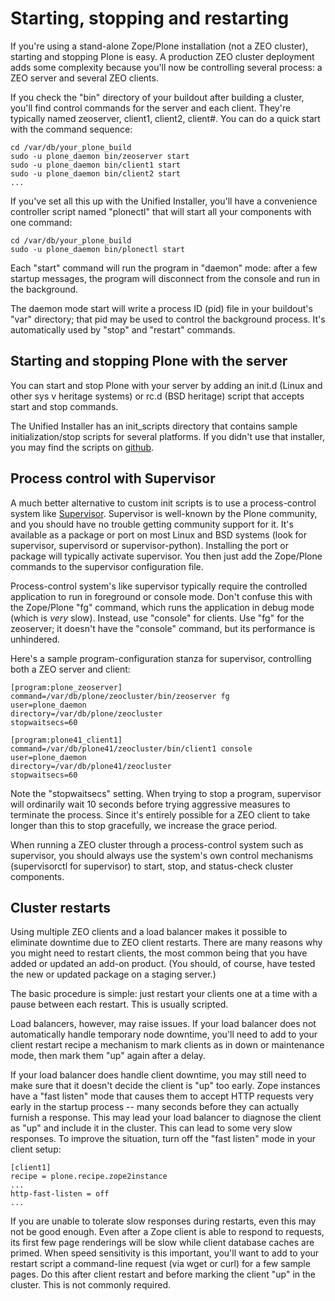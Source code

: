 # Starting, stopping and restarting

If you're using a stand-alone Zope/Plone installation (not a ZEO cluster), starting and stopping Plone is easy.
A production ZEO cluster deployment adds some complexity because you'll now be controlling several process: a ZEO server and several ZEO clients.

If you check the "bin" directory of your buildout after building a cluster, you'll find control commands for the server and each client.
They're typically named zeoserver, client1, client2, client#.
You can do a quick start with the command sequence:

```
cd /var/db/your_plone_build
sudo -u plone_daemon bin/zeoserver start
sudo -u plone_daemon bin/client1 start
sudo -u plone_daemon bin/client2 start
...
```

If you've set all this up with the Unified Installer, you'll have a convenience controller script named "plonectl" that will start all your components with one command:

```
cd /var/db/your_plone_build
sudo -u plone_daemon bin/plonectl start
```

Each "start" command will run the program in "daemon" mode: after a few startup messages, the program will disconnect from the console and run in the background.

The daemon mode start will write a process ID (pid) file in your buildout's "var" directory; that pid may be used to control the background process.
It's automatically used by "stop" and "restart" commands.

## Starting and stopping Plone with the server

You can start and stop Plone with your server by adding an init.d (Linux and other sys v heritage systems) or rc.d (BSD heritage) script that accepts start and stop commands.

The Unified Installer has an init_scripts directory that contains sample initialization/stop scripts for several platforms.
If you didn't use that installer, you may find the scripts on [github](https://github.com/plone/Installers-UnifiedInstaller/blob/master/init_scripts).

## Process control with Supervisor

A much better alternative to custom init scripts is to use a process-control system like [Supervisor](http://supervisord.org/). Supervisor is well-known by the Plone community, and you should have no trouble getting community support for it.
It's available as a package or port on most Linux and BSD systems (look for supervisor, supervisord or supervisor-python).
Installing the port or package will typically activate supervisor.
You then just add the Zope/Plone commands to the supervisor configuration file.

Process-control system's like supervisor typically require the controlled application to run in foreground or console mode.
Don't confuse this with the Zope/Plone "fg" command, which runs the application in debug mode (which is *very* slow).
Instead, use "console" for clients. Use "fg" for the zeoserver; it doesn't have the "console" command, but its performance is unhindered.

Here's a sample program-configuration stanza for supervisor, controlling both a ZEO server and client:

```
[program:plone_zeoserver]
command=/var/db/plone/zeocluster/bin/zeoserver fg
user=plone_daemon
directory=/var/db/plone/zeocluster
stopwaitsecs=60

[program:plone41_client1]
command=/var/db/plone41/zeocluster/bin/client1 console
user=plone_daemon
directory=/var/db/plone41/zeocluster
stopwaitsecs=60
```

Note the "stopwaitsecs" setting. When trying to stop a program, supervisor will ordinarily wait 10 seconds before trying aggressive measures to terminate the process.
Since it's entirely possible for a ZEO client to take longer than this to stop gracefully, we increase the grace period.

When running a ZEO cluster through a process-control system such as supervisor, you should always use the system's own control mechanisms (supervisorctl for supervisor) to start, stop, and status-check cluster components.

## Cluster restarts

Using multiple ZEO clients and a load balancer makes it possible to eliminate downtime due to ZEO client restarts.
There are many reasons why you might need to restart clients, the most common being that you have added or updated an add-on product. (You should, of course, have tested the new or updated package on a staging server.)

The basic procedure is simple: just restart your clients one at a time with a pause between each restart. This is usually scripted.

Load balancers, however, may raise issues.
If your load balancer does not automatically handle temporary node downtime, you'll need to add to your client restart recipe a mechanism to mark clients as in down or maintenance mode, then mark them "up" again after a delay.

If your load balancer does handle client downtime, you may still need to make sure that it doesn't decide the client is "up" too early.
Zope instances have a "fast listen" mode that causes them to accept HTTP requests very early in the startup process -- many seconds before they can actually furnish a response.
This may lead your load balancer to diagnose the client as "up" and include it in the cluster. This can lead to some very slow responses.
To improve the situation, turn off the "fast listen" mode in your client setup:

```
[client1]
recipe = plone.recipe.zope2instance
...
http-fast-listen = off
...
```

If you are unable to tolerate slow responses during restarts, even this may not be good enough.
Even after a Zope client is able to respond to requests, its first few page renderings will be slow while client database caches are primed.
When speed sensitivity is this important, you'll want to add to your restart script a command-line request (via wget or curl) for a few sample pages.
Do this after client restart and before marking the client "up" in the cluster. This is not commonly required.

